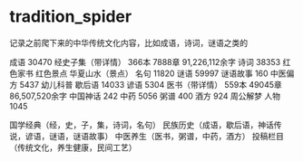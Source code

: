 # tradition_spider
记录之前爬下来的中华传统文化内容，比如成语，诗词，谜语之类的

成语  30470
经史子集（带详情） 366本 7888章  91,226,112余字
诗词  38353
红色家书
红色景点
华夏山水（景点）
名句  11820
谜语  59997
谜语故事  160
中医偏方  5437
幼儿科普
歇后语  14033
谚语  5304
医书（带详情） 559本 49045章  86,507,520余字
中国神话  242
中药	5056
粥谱	400
酒方	924
周公解梦
人物	1045


国学经典（经，史，子，集，诗词，名句）
民族历史（成语，歇后语，神话传说，谚语，谜语，谜语故事）
中医养生（医书，粥谱，中药，酒方）
投稿栏目（传统文化，养生健康，民间工艺）
